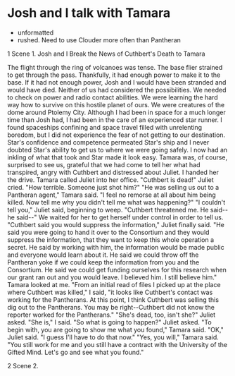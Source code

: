 # Josh and I talk with Tamara #

* unformatted
* rushed. Need to use Clouder more often than Pantheran

1 Scene 1. Josh and I Break the News of Cuthbert's Death to Tamara

The flight through the ring of volcanoes was tense. The base flier strained
to get through the pass. Thankfully, it had enough power to make it to the
base. If it had not enough power, Josh and I would have been stranded and
would have died. Neither of us had considered the possibilities. We needed
to check on power and radio contact abilities. We were learning the hard
way how to survive on this hostile planet of ours. We were creatures of the
dome around Ptolemy City. Although I had been in space for a much longer
time than Josh had, I had been in the care of an experienced star runner. I
found spaceships confining and space travel filled with unrelenting
boredom, but I did not experience the fear of not getting to our
destination. Star's confidence and competence permeated Star's ship and I
never doubted Star's ability to get us to where we were going safely. I now
had an inkling of what that took and Star made it look easy.
Tamara was, of course, surprised to see us, grateful that we had come to
tell her what had transpired, angry with Cuthbert and distressed about
Juliet. I handed her the drive. Tamara called Juliet into her office.
"Cuthbert is dead!" Juliet cried. "How terrible. Someone just shot him?"
"He was selling us out to a Pantheran agent," Tamara said. "I feel no
remorse at all about him being killed. Now tell me why you didn't tell me
what was happening?"
"I couldn't tell you," Juliet said, beginning to weep. "Cuthbert threatened
me. He said-- he said--"
We waited for her to get herself under control in order to tell us.
"Cuthbert said you would suppress the information," Juliet finally said.
"He said you were going to hand it over to the Consortium and they would
suppress the information, that they want to keep this whole operation a
secret. He said by working with him, the information would be made public
and everyone would learn about it. He said we could throw off the Pantheran
yoke if we could keep the information from you and the Consortium. He said
we could get funding ourselves for this research when our grant ran out and
you would leave. I believed him. I still believe him."
Tamara looked at me.
"From an initial read of files I picked up at the place where Cuthbert was
killed," I said, "it looks like Cuthbert's contact was working for the
Pantherans. At this point, I think Cuthbert was selling this dig out to the
Pantherans. You may be right--Cuthbert did not know the reporter worked for
the Pantherans."
"She's dead, too, isn't she?" Juliet asked.
"She is," I said.
"So what is going to happen?" Juliet asked.
"To begin with, you are going to show me what you found," Tamara said.
"OK," Juliet said. "I guess I'll have to do that now."
"Yes, you will," Tamara said. "You still work for me and you still have a
contract with the University of the Gifted Mind. Let's go and see what you
found."

2 Scene 2. 
